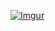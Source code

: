 [![Imgur](https://i.imgur.com/ihmhj2k.gif)](https://codepen.io/ainalem/full/eYmGLyp)
<!-- Mikael Ainalem == Liquid loader -->
